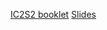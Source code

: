 [IC2S2 booklet](https://www.dropbox.com/s/rzftji8470e9lkt/paper_booklet.pdf?dl=0)
[Slides](https://docs.google.com/presentation/d/1FcOMd5KaERA33_VEUnM0eqtwSWQLeQbLyHmUMwDPNtw/edit?usp=sharing)
